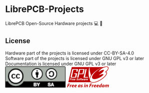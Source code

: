 # LibrePCB-Projects
LibrePCB Open-Source Hardware projects
💻 🚀 
## License
Hardware part of the projects is licensed under CC-BY-SA-4.0  
Software part of the projects is licensed under GNU GPL v3 or later  
Documentation is licensed under GNU GPL v3 or later        		
![by-sa ](by-sa.png "by-sa") ![gplv3 ](gplv3.png "gplv3") 
